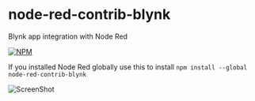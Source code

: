 # node-red-contrib-blynk
Blynk app integration with Node Red

[![NPM](https://nodei.co/npm/node-red-contrib-blynk.png?mini=true)](https://npmjs.org/package/node-red-contrib-blynk)

If you installed Node Red globally use this to install
```npm install --global node-red-contrib-blynk```

![ScreenShot](http://i.imgur.com/t7yo9Qj.png)
